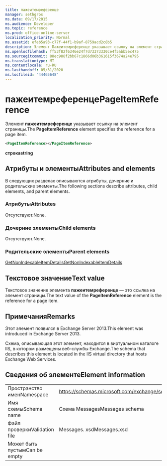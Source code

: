 ```yaml
---
title: пажеитемреференце
manager: sethgros
ms.date: 09/17/2015
ms.audience: Developer
ms.topic: reference
ms.prod: office-online-server
localization_priority: Normal
ms.assetid: efeb5a93-c77f-44f1-b9af-8759acd2c8b5
description: Элемент Пажеитемреференце указывает ссылку на элемент страницы.
ms.openlocfilehash: ff53f82f6346e24f7d73373330ce4f5abb5ec475
ms.sourcegitcommit: 88ec988f2bb67c1866d06b361615f3674a24e795
ms.translationtype: MT
ms.contentlocale: ru-RU
ms.lasthandoff: 05/31/2020
ms.locfileid: "44465648"
---
```

# <a name="pageitemreference"></a><span data-ttu-id="39c76-103">пажеитемреференце</span><span class="sxs-lookup"><span data-stu-id="39c76-103">PageItemReference</span></span>

<span data-ttu-id="39c76-104">Элемент **пажеитемреференце** указывает ссылку на элемент страницы.</span><span class="sxs-lookup"><span data-stu-id="39c76-104">The **PageItemReference** element specifies the reference for a page item.</span></span> 
  
```XML
<PageItemReference></PageItemReference>
```

 <span data-ttu-id="39c76-105">**строка**</span><span class="sxs-lookup"><span data-stu-id="39c76-105">**string**</span></span>
## <a name="attributes-and-elements"></a><span data-ttu-id="39c76-106">Атрибуты и элементы</span><span class="sxs-lookup"><span data-stu-id="39c76-106">Attributes and elements</span></span>

<span data-ttu-id="39c76-107">В следующих разделах описываются атрибуты, дочерние и родительские элементы.</span><span class="sxs-lookup"><span data-stu-id="39c76-107">The following sections describe attributes, child elements, and parent elements.</span></span>
  
### <a name="attributes"></a><span data-ttu-id="39c76-108">Атрибуты</span><span class="sxs-lookup"><span data-stu-id="39c76-108">Attributes</span></span>

<span data-ttu-id="39c76-109">Отсутствуют.</span><span class="sxs-lookup"><span data-stu-id="39c76-109">None.</span></span>
  
### <a name="child-elements"></a><span data-ttu-id="39c76-110">Дочерние элементы</span><span class="sxs-lookup"><span data-stu-id="39c76-110">Child elements</span></span>

<span data-ttu-id="39c76-111">Отсутствуют.</span><span class="sxs-lookup"><span data-stu-id="39c76-111">None.</span></span>
  
### <a name="parent-elements"></a><span data-ttu-id="39c76-112">Родительские элементы</span><span class="sxs-lookup"><span data-stu-id="39c76-112">Parent elements</span></span>

[<span data-ttu-id="39c76-113">GetNonIndexableItemDetails</span><span class="sxs-lookup"><span data-stu-id="39c76-113">GetNonIndexableItemDetails</span></span>](getnonindexableitemdetails.md)
  
## <a name="text-value"></a><span data-ttu-id="39c76-114">Текстовое значение</span><span class="sxs-lookup"><span data-stu-id="39c76-114">Text value</span></span>

<span data-ttu-id="39c76-115">Текстовое значение элемента **пажеитемреференце** — это ссылка на элемент страницы.</span><span class="sxs-lookup"><span data-stu-id="39c76-115">The text value of the **PageItemReference** element is the reference for a page item.</span></span> 
  
## <a name="remarks"></a><span data-ttu-id="39c76-116">Примечания</span><span class="sxs-lookup"><span data-stu-id="39c76-116">Remarks</span></span>

<span data-ttu-id="39c76-117">Этот элемент появился в Exchange Server 2013.</span><span class="sxs-lookup"><span data-stu-id="39c76-117">This element was introduced in Exchange Server 2013.</span></span>
  
<span data-ttu-id="39c76-118">Схема, описывающая этот элемент, находится в виртуальном каталоге IIS, в котором размещены веб-службы Exchange.</span><span class="sxs-lookup"><span data-stu-id="39c76-118">The schema that describes this element is located in the IIS virtual directory that hosts Exchange Web Services.</span></span>
  
## <a name="element-information"></a><span data-ttu-id="39c76-119">Сведения об элементе</span><span class="sxs-lookup"><span data-stu-id="39c76-119">Element information</span></span>

|||
|:-----|:-----|
|<span data-ttu-id="39c76-120">Пространство имен</span><span class="sxs-lookup"><span data-stu-id="39c76-120">Namespace</span></span>  <br/> |https://schemas.microsoft.com/exchange/services/2006/messages  <br/> |
|<span data-ttu-id="39c76-121">Имя схемы</span><span class="sxs-lookup"><span data-stu-id="39c76-121">Schema name</span></span>  <br/> |<span data-ttu-id="39c76-122">Схема Messages</span><span class="sxs-lookup"><span data-stu-id="39c76-122">Messages schema</span></span>  <br/> |
|<span data-ttu-id="39c76-123">Файл проверки</span><span class="sxs-lookup"><span data-stu-id="39c76-123">Validation file</span></span>  <br/> |<span data-ttu-id="39c76-124">Messages. xsd</span><span class="sxs-lookup"><span data-stu-id="39c76-124">Messages.xsd</span></span>  <br/> |
|<span data-ttu-id="39c76-125">Может быть пустым</span><span class="sxs-lookup"><span data-stu-id="39c76-125">Can be empty</span></span>  <br/> ||
   

